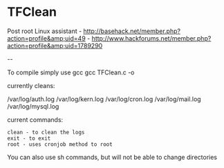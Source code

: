 TFClean
=======

Post root Linux assistant - http://basehack.net/member.php?action=profile&amp;uid=49 - http://www.hackforums.net/member.php?action=profile&amp;uid=1789290

--

To compile simply use gcc
gcc TFClean.c -o <name-of-file>

currently cleans:

  /var/log/auth.log
	/var/log/kern.log
	/var/log/cron.log
	/var/log/mail.log 
	/var/log/mysql.log

current commands: 

	clean - to clean the logs
	exit - to exit
	root - uses cronjob method to root

You can also use sh commands, but will not be able to change directories 
